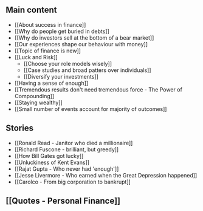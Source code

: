 ## Main content
- [[About success in finance]]
- [[Why do people get buried in debts]]
- [[Why do investors sell at the bottom of a bear market]]
- [[Our experiences shape our behaviour with money]]
- [[Topic of finance is new]]
- [[Luck and Risk]]
	- [[Choose your role models wisely]]
	- [[Case studies and broad patters over individuals]]
	- [[Diversify your investments]]
- [[Having a sense of enough]]
- [[Tremendous results don't need tremendous force - The Power of Compounding]]
- [[Staying wealthy]]
- [[Small number of events account for majority of outcomes]]

## Stories
- [[Ronald Read - Janitor who died a millionaire]]
- [[Richard Fuscone - brilliant, but greedy]]
- [[How Bill Gates got lucky]]
- [[Unluckiness of Kent Evans]]
- [[Rajat Gupta - Who never had 'enough']]
- [[Jesse Livermore - Who earned when the Great Depression happened]]
- [[Carolco - From big corporation to bankrupt]]

## [[Quotes - Personal Finance]]
